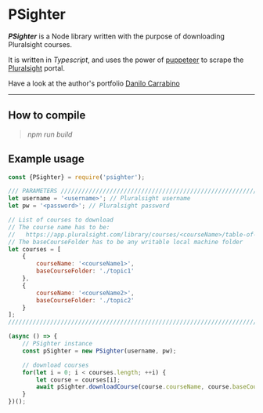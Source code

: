 # PSighter

**_PSighter_** is a Node library written with the purpose of downloading Pluralsight courses.

It is written in _Typescript_, and uses the power of [puppeteer](https://www.npmjs.com/package/puppeteer) to scrape the [Pluralsight](https://app.pluralsight.com) portal.

Have a look at the author's portfolio [Danilo Carrabino](http://myportfolio.danilocarrabino.net/portfolios/danilo.carrabino)

***

## How to compile

> _npm run build_


## Example usage
```js
const {PSighter} = require('psighter');

/// PARAMETERS /////////////////////////////////////////////////////////////////////
let username = '<username>'; // Pluralsight username
let pw = '<password>'; // Pluralsight password

// List of courses to download
// The course name has to be:
//   https://app.pluralsight.com/library/courses/<courseName>/table-of-contents
// The baseCourseFolder has to be any writable local machine folder
let courses = [
    {
        courseName: '<courseName1>',
        baseCourseFolder: './topic1'
    },
    {
        courseName: '<courseName2>',
        baseCourseFolder: './topic2'
    }
];
////////////////////////////////////////////////////////////////////////////////////

(async () => {
    // PSighter instance
    const pSighter = new PSighter(username, pw);

    // download courses
    for(let i = 0; i < courses.length; ++i) {
        let course = courses[i];
        await pSighter.downloadCourse(course.courseName, course.baseCourseFolder);
    }
})();
```

